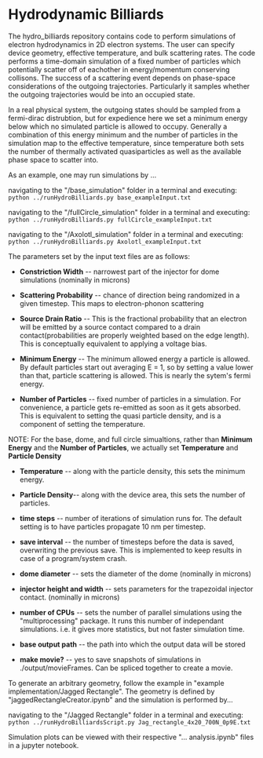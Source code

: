 # Hydrodynamic Billiards

The hydro_billiards repository contains code to perform simulations of electron hydrodynamics in 2D electron systems. The user can specify device geometry, effective temperature, and bulk scattering rates. The code performs a time-domain simulation of a fixed number of particles which potentially scatter off of eachother in energy/momentum conserving collisons. The success of a scattering event depends on phase-space considerations of the outgoing trajectories. Particularly it samples whether the outgoing trajectories would be into an occupied state.

In a real physical system, the outgoing states should be sampled from a fermi-dirac distrubtion, but for expedience here we set a minimum energy below which no simulated particle is allowed to occupy. Generally a combination of this energy minimum and the number of particles in the simulation map to the effective temperature, since temperature both sets the number of thermally activated quasiparticles as well as the available phase space to scatter into.

As an example, one may run simulations by ...

navigating to the "/base_simulation" folder in a terminal and executing:
`python ../runHydroBilliards.py base_exampleInput.txt`

navigating to the "/fullCircle_simulation" folder in a terminal and executing:
`python ../runHydroBilliards.py fullCircle_exampleInput.txt`

navigating to the "/Axolotl_simulation" folder in a terminal and executing:
`python ../runHydroBilliards.py Axolotl_exampleInput.txt`

The parameters set by the input text files are as follows:

- **Constriction Width** -- narrowest part of the injector for dome simulations (nominally in microns)

- **Scattering Probability** -- chance of direction being randomized in a given timestep. This maps to electron-phonon scattering

- **Source Drain Ratio** -- This is the fractional probability that an electron will be emitted by a source contact compared to a drain contact(probabilities are properly weighted based on the edge length). This is conceptually equivalent to applying a  voltage bias.

- **Minimum Energy** -- The minimum allowed energy a particle is allowed. By default particles start out averaging E = 1, so by setting a value lower than that, particle scattering is allowed. This is nearly the sytem's fermi energy.

- **Number of Particles** -- fixed number of particles in a simulation. For convenience, a particle gets re-emitted as soon as it gets absorbed. This is equivalent to setting the quasi particle density, and is a component of setting the temperature.

NOTE: For the base, dome, and full circle simualtions, rather than **Minimum Energy** and the **Number of Particles**, we actually set  **Temperature** and **Particle Density**

- **Temperature** -- along with the particle density, this sets the minimum energy.

- **Particle Density**-- along with the device area, this sets the number of particles.

- **time steps** -- number of iterations of simulation runs for. The default setting is to have particles propagate 10 nm per timestep.

- **save interval** -- the number of timesteps before the data is saved, overwriting the previous save. This is implemented to keep results in case of a program/system crash.

- **dome diameter** -- sets the diameter of the dome (nominally in microns)

- **injector height and width** -- sets parameters for the trapezoidal injector contact. (nominally in microns)

- **number of CPUs** -- sets the number of parallel simulations using the "multiprocessing" package. It runs this number of independant simulations. i.e. it gives more statistics, but not faster simulation time.

- **base output path** -- the path into which the output data will be stored

- **make movie?** -- yes to save snapshots of simulations in ./output/movieFrames. Can be spliced together to create 
a movie.

To generate an arbitrary geometry, follow the example in "example implementation/Jagged Rectangle". The geometry is defined by "jaggedRectangleCreator.ipynb" and the simulation is performed by...

navigating to the "/Jagged Rectangle" folder in a terminal and executing:
`python ../runHydroBilliardsScript.py Jag_rectangle_4x20_700N_0p9E.txt`

Simulation plots can be viewed with their respective "... analysis.ipynb" files in a jupyter notebook.

